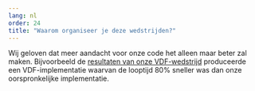 ```yaml
---
lang: nl
order: 24
title: "Waarom organiseer je deze wedstrijden?"
---
```


Wij geloven dat meer aandacht voor onze code het alleen maar beter zal maken. Bijvoorbeeld de [resultaten van onze VDF-wedstrijd](https://www.chia.net/2019/01/17/chia-vdf-competition-round-1-results-and-announcements.en.html) produceerde een VDF-implementatie waarvan de looptijd 80% sneller was dan onze oorspronkelijke implementatie.
